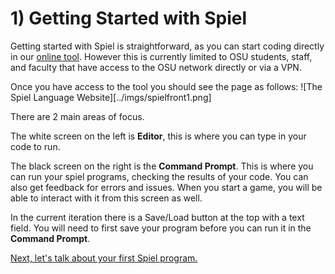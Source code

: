 # 1) Getting Started with Spiel

Getting started with Spiel is straightforward, as you can start coding directly in our [online tool](access.engr.orst.edu:5168/). However this is currently limited to OSU students, staff, and faculty that have access to the OSU network directly or via a VPN.


Once you have access to the tool you should see the page as follows:
![The Spiel Language Website][../imgs/spielfront1.png]

There are 2 main areas of focus.

The white screen on the left is **Editor**, this is where you can type in your code to run.

The black screen on the right is the **Command Prompt**. This is where you can run your spiel programs, checking the results of your code. You can also get feedback for errors and issues. When you start a game, you will be able to interact with it from this screen as well.

In the current iteration there is a Save/Load button at the top with a text field. You will need to first save your program before you can run it in the **Command Prompt**.

[Next, let's talk about your first Spiel program.](Intro)
